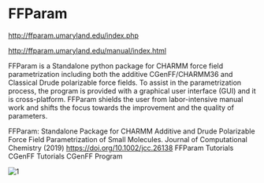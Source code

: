 # FFParam
http://ffparam.umaryland.edu/index.php

http://ffparam.umaryland.edu/manual/index.html

FFParam is a Standalone python package for CHARMM force field parametrization including both the additive CGenFF/CHARMM36 and Classical Drude polarizable force fields. To assist in the parametrization process, the program is provided with a graphical user interface (GUI) and it is cross-platform. FFParam shields the user from labor-intensive manual work and shifts the focus towards the improvement and the quality of parameters.

FFParam: Standalone Package for CHARMM Additive and Drude Polarizable Force Field Parametrization of Small Molecules. Journal of Computational Chemistry (2019) https://doi.org/10.1002/jcc.26138
FFParam Tutorials
CGenFF Tutorials
CGenFF Program

![1](https://user-images.githubusercontent.com/14272986/173978835-17385d67-f992-4165-969d-978c4d13899e.png)
